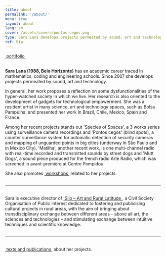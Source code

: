 ```yaml
---
title: about
permalink: '/about/'
menu: true
layout: about
lang: en
cover: /assets/covers/pontos-cegos.png
type: Sara Lana develops projects permeated by sound, art and technology.
ref: bio
---
```


<div class="selection">
<a href="../assets/docs/portifolio_en.pdf" target="_blank">&nbsp;portifolio&nbsp;</a>
</div>

<br>

**Sara Lana (1988, Belo Horizonte)** has an academic career traced in mathematics, coding and engineering schools. Since 2007 she develops projects permeated by sound, art and technology.

In general, her work proposes a reflection on some dysfunctionalities of the hyper-watched society in which we live. Her research is also oriented to the development of gadgets for technological empowerment. She was a resident artist in many science, art and technology spaces, such as Bolsa Pampulha, and presented her work in Brazil, Chile, Mexico, Spain and France.

Among her recent projects stands out 'Species of Spaces', a 3 works series using surveillance camera recordings and 'Pontos cegos' (blind spots), a counter surveillance system for automatic detection of security cameras and mapping of unguarded points in big cities (underway in São Paulo and in Mexico City). 'Matilha', another recent work, is one multi-channel radio with real-time recorded and transmitted sounds by street dogs and 'Mutt Dogs', a sound piece produced for the french radio Arte Radio, which was screened in avant-première at Centre Pompidou.



<div class="selection">
She also promotes <a href="../en/workshops" target="_blank">&nbsp;workshops&nbsp;</a> related to her projects.
</div>

<br>

---

<br>
<div class="selection">
Sara is executive director of <a href="https://silo.org.br/" target="_blank">&nbsp;Silo – Art and Rural Latitude&nbsp;</a>, a Civil Society Organisation of Public Interest dedicated to fostering and publicising cultural projects in rural areas, with the aim of bringing about transdisciplinary exchange between different areas – above all art, the sciences and technologies – and stimulating exchange between intuitive techniques and scientific knowledge.
</div>

<br>

---


<br>
<div class="selection">
<a href="../en/textos" target="_blank">&nbsp;texts and publications&nbsp;</a> about her projects.
</div>

<br>
